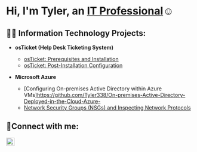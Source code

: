<h1>Hi, I'm Tyler, an <a href="https://linkedin.com/in/Josh">IT Professional</a>☺</h1>

<h2>👨‍💻 Information Technology Projects:</h2>

- <b>osTicket (Help Desk Ticketing System)</b>
  - [osTicket: Prerequisites and Installation](https://github.com/Tyler338/osticket-prereqs)
  - [osTicket: Post-Installation Configuration](https://github.com/Tyler338/osTicket-Post-Installation-Configuration)

- <b>Microsoft Azure</b>
  - [Configuring On-premises Active Directory within Azure VMs]https://github.com/Tyler338/On-premises-Active-Directory-Deployed-in-the-Cloud-Azure-
  - [Network Security Groups (NSGs) and Inspecting Network Protocols](https://github.com/Tyler338/azure-network-protocols)

<h2>🤳Connect with me:</h2>


[<img align="left" alt="Tyler | LinkedIn" width="22px" src="https://cdn.jsdelivr.net/npm/simple-icons@v3/icons/linkedin.svg" />][linkedin]



[linkedin]: https://linkedin.com/in/tyler-stephens-6734a1264
